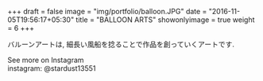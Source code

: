 +++
draft = false
image = "img/portfolio/balloon.JPG"
date = "2016-11-05T19:56:17+05:30"
title = "BALLOON ARTS"
showonlyimage = true
weight = 6
+++

バルーンアートは, 細長い風船を捻ることで作品を創っていくアートです.


See more on Instagram  
instagram: @stardust13551